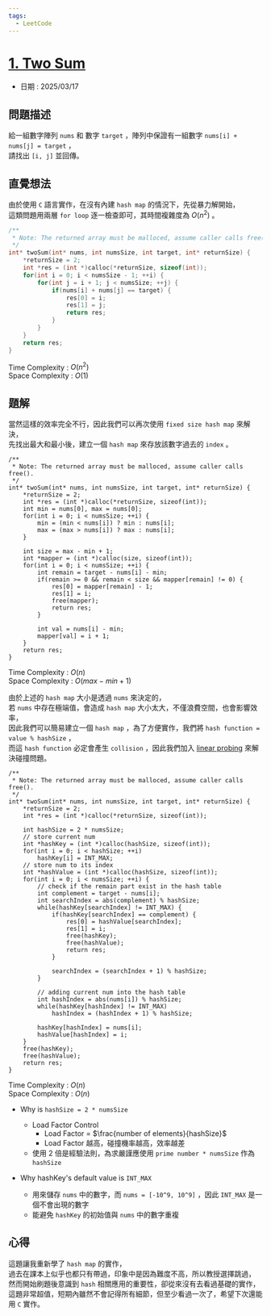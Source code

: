 ```yaml
---
tags:
  - LeetCode
---
```


# [1. Two Sum](https://leetcode.com/problems/two-sum/description/)  

+ 日期 : 2025/03/17  

## 問題描述  

給一組數字陣列 `nums` 和 數字 `target` ，陣列中保證有一組數字 `nums[i] + nums[j] = target` ，  
請找出 `[i, j]` 並回傳。  

## 直覺想法  

由於使用 `C` 語言實作，在沒有內建 `hash map` 的情況下，先從暴力解開始，  
這類問題用兩層 `for loop` 逐一檢查即可，其時間複雜度為 $O(n^2)$ 。  

```c
/**
 * Note: The returned array must be malloced, assume caller calls free().
 */
int* twoSum(int* nums, int numsSize, int target, int* returnSize) {
    *returnSize = 2;
    int *res = (int *)calloc(*returnSize, sizeof(int));
    for(int i = 0; i < numsSize - 1; ++i) {
        for(int j = i + 1; j < numsSize; ++j) {
            if(nums[i] + nums[j] == target) {
                res[0] = i;
                res[1] = j;
                return res;
            }
        }
    }
    return res;
}
```

Time Complexity : $O(n^2)$  
Space Complexity : $O(1)$  

## 題解  

當然這樣的效率完全不行，因此我們可以再次使用 `fixed size hash map` 來解決，  
先找出最大和最小後，建立一個 `hash map` 來存放該數字過去的 `index` 。  

```c=
/**
 * Note: The returned array must be malloced, assume caller calls free().
 */
int* twoSum(int* nums, int numsSize, int target, int* returnSize) {
    *returnSize = 2;
    int *res = (int *)calloc(*returnSize, sizeof(int));
    int min = nums[0], max = nums[0];
    for(int i = 0; i < numsSize; ++i) {
        min = (min < nums[i]) ? min : nums[i];
        max = (max > nums[i]) ? max : nums[i];
    }

    int size = max - min + 1;
    int *mapper = (int *)calloc(size, sizeof(int));
    for(int i = 0; i < numsSize; ++i) {
        int remain = target - nums[i] - min;
        if(remain >= 0 && remain < size && mapper[remain] != 0) {
            res[0] = mapper[remain] - 1;
            res[1] = i;
            free(mapper);
            return res;
        }

        int val = nums[i] - min;
        mapper[val] = i + 1;
    }
    return res;
}
```

Time Complexity : $O(n)$  
Space Complexity : $O(max - min + 1)$  

由於上述的 `hash map` 大小是透過 `nums` 來決定的，  
若 `nums` 中存在極端值，會造成 `hash map` 大小太大，不僅浪費空間，也會影響效率，  
因此我們可以簡易建立一個 `hash map` ，為了方便實作，我們將 `hash function = value % hashSize` ，  
而這 `hash function` 必定會產生 `collision` ，因此我們加入 [linear probing](https://www.uvm.edu/~cbcafier/cs2240/content/10_probing/01_linear.html) 來解決碰撞問題。  

```c=
/**
 * Note: The returned array must be malloced, assume caller calls free().
 */
int* twoSum(int* nums, int numsSize, int target, int* returnSize) {
    *returnSize = 2;
    int *res = (int *)calloc(*returnSize, sizeof(int));

    int hashSize = 2 * numsSize;
    // store current num
    int *hashKey = (int *)calloc(hashSize, sizeof(int));
    for(int i = 0; i < hashSize; ++i)
        hashKey[i] = INT_MAX;
    // store num to its index
    int *hashValue = (int *)calloc(hashSize, sizeof(int));
    for(int i = 0; i < numsSize; ++i) {
        // check if the remain part exist in the hash table
        int complement = target - nums[i];
        int searchIndex = abs(complement) % hashSize;
        while(hashKey[searchIndex] != INT_MAX) {
            if(hashKey[searchIndex] == complement) {
                res[0] = hashValue[searchIndex];
                res[1] = i;
                free(hashKey);
                free(hashValue);
                return res;
            }

            searchIndex = (searchIndex + 1) % hashSize;
        }

        // adding current num into the hash table
        int hashIndex = abs(nums[i]) % hashSize;
        while(hashKey[hashIndex] != INT_MAX)
            hashIndex = (hashIndex + 1) % hashSize;
        
        hashKey[hashIndex] = nums[i];
        hashValue[hashIndex] = i;
    }
    free(hashKey);
    free(hashValue);
    return res;
}
```

Time Complexity : $O(n)$  
Space Complexity : $O(n)$  

+ Why is `hashSize = 2 * numsSize`  
  + Load Factor Control  
    + Load Factor = $\frac{number of elements}{hashSize}$  
    + Load Factor 越高，碰撞機率越高，效率越差  
  + 使用 2 倍是經驗法則，為求嚴謹應使用 `prime number * numsSize` 作為 `hashSize`  

+ Why hashKey's default value is `INT_MAX`  
  + 用來儲存 `nums` 中的數字，而 `nums = [-10^9, 10^9]` ，因此 `INT_MAX` 是一個不會出現的數字  
  + 能避免 `hashKey` 的初始值與 `nums` 中的數字重複  

## 心得  

這題讓我重新學了 `hash map` 的實作，  
過去在課本上似乎也都只有帶過，印象中是因為難度不高，所以教授選擇跳過，  
然而開始刷題後意識到 `hash` 相關應用的重要性，卻從來沒有去看過基礎的實作，  
這題非常超值，短期內雖然不會記得所有細節，但至少看過一次了，希望下次還能用 `C` 實作。  
